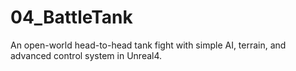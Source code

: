 # 04_BattleTank
An open-world head-to-head tank fight with simple AI, terrain, and advanced control system in Unreal4.
